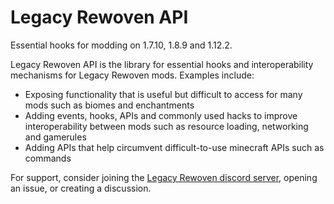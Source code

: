 # Legacy Rewoven API

Essential hooks for modding on 1.7.10, 1.8.9 and 1.12.2.

Legacy Rewoven API is the library for essential hooks and interoperability mechanisms for Legacy Rewoven mods. Examples include:

- Exposing functionality that is useful but difficult to access for many mods such as biomes and enchantments
- Adding events, hooks, APIs and commonly used hacks to improve interoperability between mods such as resource loading, networking and gamerules
- Adding APIs that help circumvent difficult-to-use minecraft APIs such as commands

For support, consider joining the [Legacy Rewoven discord server](https://discord.gg/K9U4PfmFfp), opening an issue, or creating a discussion.
